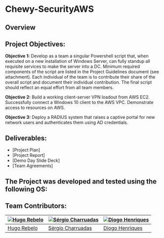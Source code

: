 # Chewy-SecurityAWS

## Overview

## Project Objectives:

**Objective 1:** Develop as a team a singular Powershell script that, when executed on a new installation of Windows Server, can fully standup all requisite services to make the server into a DC. Minimum required components of the script are listed in the Project Guidelines document (see attachment). Each individual of the team is to contribute their share of the overall script and document their individual contribution. The final script should reflect an equal effort from all team members.

**Objective 2:** Build a working client-server VPN loadout from AWS EC2. Successfully connect a Windows 10 client to the AWS VPC. Demonstrate access to resources on AWS.

**Objective 3:** Deploy a RADIUS system that raises a captive portal for new network users and authenticates them using AD credentials.

## Deliverables:

- [Project Plan]
- [Project Report]
- [Demo Day Slide Deck]
- [Team Agreements]

## The Project was developed and tested using the following OS:

## Team Contributors:

| [![Hugo Rebelo](https://avatars.githubusercontent.com/u/122793759?v=4&s=144)](https://github.com/birlzhimself) | [![Sérgio Charruadas](https://avatars.githubusercontent.com/u/20626461?v=4&s=144)](https://github.com/itzvenom) | [![Diogo Henriques](https://avatars.githubusercontent.com/u/125299195?v=4&s=144)](https://github.com/diohen90) |
|---|---|---|
| [Hugo Rebelo](https://github.com/birlzhimself) | [Sérgio Charruadas](https://github.com/itzvenom) | [Diogo Henriques](https://github.com/diohen90) |
